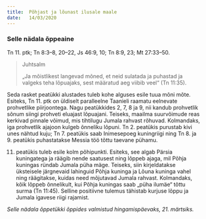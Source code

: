 ```yaml
---
title:  Põhjast ja lõunast ilusale maale
date:   14/03/2020
---
```


### Selle nädala õppeaine
Tn 11. ptk; Tn 8:3–8, 20–22, Js 46:9, 10; Tn 8:9, 23; Mt 27:33–50.

> <p>Juhtsalm</p>
> „Ja mõistlikest langevad mõned, et neid sulatada ja puhastad ja valgeks teha lõpuajaks, sest määratud aeg viibib veel“ (Tn 11:35).

Seda rasket peatükki alustades tuleb kohe alguses esile tuua mõni mõte. Esiteks, Tn 11. ptk on üldiselt paralleelne Taanieli raamatu eelnevate prohvetlike piirjoontega. Nagu peatükkides 2, 7, 8 ja 9, nii kandub prohvetlik sõnum siingi prohveti eluajast lõpuajani. Teiseks, maailma suurvõimude reas kerkivad pinnale võimud, mis tihtilugu Jumala rahvast rõhuvad. Kolmandaks, iga prohvetlik ajajoon kulgeb õnneliku lõpuni. Tn 2. peatükis purustab kivi unes nähtud kuju; Tn 7. peatükis saab Inimesepoeg kuningriigi ning Tn 8. ja 9. peatükis puhastatakse Messia töö tõttu taevane pühamu.

11. peatükis tuleb esile kolm põhipunkti. Esiteks, see algab Pärsia kuningatega ja räägib nende saatusest ning lõppeb ajaga, mil Põhja kuningas ründab Jumala püha mäge. Teiseks, siin kirjeldatakse üksteisele järgnevaid lahinguid Põhja kuninga ja Lõuna kuninga vahel ning räägitakse, kuidas need mõjutavad Jumala rahvast. Kolmandaks, kõik lõppeb õnnelikult, kui Põhja kuningas saab „püha ilumäe“ tõttu surma (Tn 11:45). Selline positiivne tulemus tähistab kurjuse lõppu ja Jumala igavese riigi rajamist.

_Selle nädala õppetükki õppides valmistud hingamispäevaks, 21. märtsiks._

